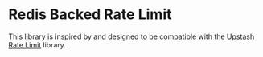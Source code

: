 # Redis Backed Rate Limit

This library is inspired by and designed to be compatible with the [Upstash Rate Limit](https://github.com/upstash/ratelimit) library.
